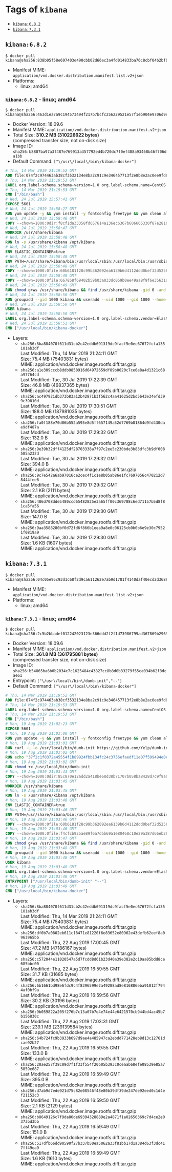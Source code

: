 <!-- THIS FILE IS GENERATED VIA './update-remote.sh' -->

# Tags of `kibana`

-	[`kibana:6.8.2`](#kibana682)
-	[`kibana:7.3.1`](#kibana731)

## `kibana:6.8.2`

```console
$ docker pull kibana@sha256:838b05f58e697403e490cbb02d66ec3a4fd014833ba76c8cbf04b2bfbeba1e7e
```

-	Manifest MIME: `application/vnd.docker.distribution.manifest.list.v2+json`
-	Platforms:
	-	linux; amd64

### `kibana:6.8.2` - linux; amd64

```console
$ docker pull kibana@sha256:463d1ea7a9c194573494f217b7bcfc256229521e57f1eb904e9706d9e5fa064f
```

-	Docker Version: 18.09.6
-	Manifest MIME: `application/vnd.docker.distribution.manifest.v2+json`
-	Total Size: **310.2 MB (310226622 bytes)**  
	(compressed transfer size, not on-disk size)
-	Image ID: `sha256:b8887ba97a3f487e769913a357792ed4b720dc7f0ef488a93468b46f706da1bb`
-	Default Command: `["\/usr\/local\/bin\/kibana-docker"]`

```dockerfile
# Thu, 14 Mar 2019 21:19:52 GMT
ADD file:074f2c974463ab38cf3532134e8ba2c91c9e346457713f2e8b8e2ac0ee9fd83d in / 
# Thu, 14 Mar 2019 21:19:53 GMT
LABEL org.label-schema.schema-version=1.0 org.label-schema.name=CentOS Base Image org.label-schema.vendor=CentOS org.label-schema.license=GPLv2 org.label-schema.build-date=20190305
# Thu, 14 Mar 2019 21:19:53 GMT
CMD ["/bin/bash"]
# Wed, 24 Jul 2019 15:57:41 GMT
EXPOSE 5601
# Wed, 24 Jul 2019 15:58:27 GMT
RUN yum update -y && yum install -y fontconfig freetype && yum clean all
# Wed, 24 Jul 2019 15:58:46 GMT
COPY --chown=1000:0dir:f8cf1da33358fd657614a136ec6367b606665330f87e2810306750ab6d3200cf in /usr/share/kibana 
# Wed, 24 Jul 2019 15:58:47 GMT
WORKDIR /usr/share/kibana
# Wed, 24 Jul 2019 15:58:48 GMT
RUN ln -s /usr/share/kibana /opt/kibana
# Wed, 24 Jul 2019 15:58:48 GMT
ENV ELASTIC_CONTAINER=true
# Wed, 24 Jul 2019 15:58:48 GMT
ENV PATH=/usr/share/kibana/bin:/usr/local/sbin:/usr/local/bin:/usr/sbin:/usr/bin:/sbin:/bin
# Wed, 24 Jul 2019 15:58:48 GMT
COPY --chown=1000:0file:60b6181f28c99b362092ea6139b6d4112ddd0bef32d52563c33b26bdc2b51318 in /usr/share/kibana/config/kibana.yml 
# Wed, 24 Jul 2019 15:58:48 GMT
COPY --chown=1000:0file:667858f69402b59b03a033dc059b0ee49aa8f9f6e35631a0b2b69db02aa496b3 in /usr/local/bin/ 
# Wed, 24 Jul 2019 15:58:49 GMT
RUN chmod g+ws /usr/share/kibana && find /usr/share/kibana -gid 0 -and -not -perm /g+w -exec chmod g+w {} \;
# Wed, 24 Jul 2019 15:58:50 GMT
RUN groupadd --gid 1000 kibana && useradd --uid 1000 --gid 1000 --home-dir /usr/share/kibana --no-create-home kibana
# Wed, 24 Jul 2019 15:58:50 GMT
USER kibana
# Wed, 24 Jul 2019 15:58:50 GMT
LABEL org.label-schema.schema-version=1.0 org.label-schema.vendor=Elastic org.label-schema.name=kibana org.label-schema.version=6.8.2 org.label-schema.url=https://www.elastic.co/products/kibana org.label-schema.vcs-url=https://github.com/elastic/kibana license=Elastic License
# Wed, 24 Jul 2019 15:58:51 GMT
CMD ["/usr/local/bin/kibana-docker"]
```

-	Layers:
	-	`sha256:8ba884070f611d31cb2c42eddb691319dc9facf5e0ec67672fcfa135181ab3df`  
		Last Modified: Thu, 14 Mar 2019 21:24:11 GMT  
		Size: 75.4 MB (75403831 bytes)  
		MIME: application/vnd.docker.image.rootfs.diff.tar.gzip
	-	`sha256:a1e309cccb8ddb9850916d64972659df89b0020c7ce0e8a4d1321c68a97764cd`  
		Last Modified: Tue, 30 Jul 2019 17:22:39 GMT  
		Size: 46.8 MB (46837365 bytes)  
		MIME: application/vnd.docker.image.rootfs.diff.tar.gzip
	-	`sha256:ac497921db373b83a12b42871b3f562c4aa41625d2bd5643e34efd399c39810d`  
		Last Modified: Tue, 30 Jul 2019 17:30:51 GMT  
		Size: 188.0 MB (187981035 bytes)  
		MIME: application/vnd.docker.image.rootfs.diff.tar.gzip
	-	`sha256:fa0f188e70d06b552a595e8d5ff657149a52d7769b81864d9fd430dae9df487a`  
		Last Modified: Tue, 30 Jul 2019 17:29:32 GMT  
		Size: 132.0 B  
		MIME: application/vnd.docker.image.rootfs.diff.tar.gzip
	-	`sha256:9e39b32dff4125df28703338a7f97c2ee5c230bde3b83dfc3b9df008585a232d`  
		Last Modified: Tue, 30 Jul 2019 17:29:32 GMT  
		Size: 394.0 B  
		MIME: application/vnd.docker.image.rootfs.diff.tar.gzip
	-	`sha256:9c7e542a6ab97016ce2cec4f1c1e8b05ab86e1fc7697056c470212d78444fee6`  
		Last Modified: Tue, 30 Jul 2019 17:29:32 GMT  
		Size: 2.1 KB (2111 bytes)  
		MIME: application/vnd.docker.image.rootfs.diff.tar.gzip
	-	`sha256:486d708dde5480ccd65482825e3a65ff00c369788c6ed71157b5d8f81ca5fa56`  
		Last Modified: Tue, 30 Jul 2019 17:29:30 GMT  
		Size: 147.0 B  
		MIME: application/vnd.docker.image.rootfs.diff.tar.gzip
	-	`sha256:9aa3588280bf0d72fd6f866b1eea9a8e0c06125cb0b0b6e9e30c79521f0819a9`  
		Last Modified: Tue, 30 Jul 2019 17:29:30 GMT  
		Size: 1.6 KB (1607 bytes)  
		MIME: application/vnd.docker.image.rootfs.diff.tar.gzip

## `kibana:7.3.1`

```console
$ docker pull kibana@sha256:04c05e95c93d1c68f2d9ca611262e7ab9d1781f4140daf40ecd2d368846f5d0d
```

-	Manifest MIME: `application/vnd.docker.distribution.manifest.list.v2+json`
-	Platforms:
	-	linux; amd64

### `kibana:7.3.1` - linux; amd64

```console
$ docker pull kibana@sha256:2c5b2bbadef012242023123e366ddd2f2f1d73986799ad367869b2969a15a5e7
```

-	Docker Version: 18.09.6
-	Manifest MIME: `application/vnd.docker.distribution.manifest.v2+json`
-	Total Size: **361.8 MB (361795881 bytes)**  
	(compressed transfer size, not on-disk size)
-	Image ID: `sha256:b54865ba6b0b2034c7c1625484c43827cc8b8d0b33279f55ca034b62f8dcae61`
-	Entrypoint: `["\/usr\/local\/bin\/dumb-init","--"]`
-	Default Command: `["\/usr\/local\/bin\/kibana-docker"]`

```dockerfile
# Thu, 14 Mar 2019 21:19:52 GMT
ADD file:074f2c974463ab38cf3532134e8ba2c91c9e346457713f2e8b8e2ac0ee9fd83d in / 
# Thu, 14 Mar 2019 21:19:53 GMT
LABEL org.label-schema.schema-version=1.0 org.label-schema.name=CentOS Base Image org.label-schema.vendor=CentOS org.label-schema.license=GPLv2 org.label-schema.build-date=20190305
# Thu, 14 Mar 2019 21:19:53 GMT
CMD ["/bin/bash"]
# Mon, 19 Aug 2019 21:02:23 GMT
EXPOSE 5601
# Mon, 19 Aug 2019 21:03:00 GMT
RUN yum update -y && yum install -y fontconfig freetype && yum clean all
# Mon, 19 Aug 2019 21:03:01 GMT
RUN curl -L -o /usr/local/bin/dumb-init https://github.com/Yelp/dumb-init/releases/download/v1.2.2/dumb-init_1.2.2_amd64
# Mon, 19 Aug 2019 21:03:02 GMT
RUN echo "37f2c1f0372a45554f1b89924fbb134fc24c3756efaedf11e07f599494e0eff9  /usr/local/bin/dumb-init" | sha256sum -c -
# Mon, 19 Aug 2019 21:03:02 GMT
RUN chmod +x /usr/local/bin/dumb-init
# Mon, 19 Aug 2019 21:03:43 GMT
COPY --chown=1000:0dir:85c870e12add2a418be68d38b71707b058ba8428d7c9f9a03add672b7771cb83 in /usr/share/kibana 
# Mon, 19 Aug 2019 21:03:45 GMT
WORKDIR /usr/share/kibana
# Mon, 19 Aug 2019 21:03:45 GMT
RUN ln -s /usr/share/kibana /opt/kibana
# Mon, 19 Aug 2019 21:03:46 GMT
ENV ELASTIC_CONTAINER=true
# Mon, 19 Aug 2019 21:03:46 GMT
ENV PATH=/usr/share/kibana/bin:/usr/local/sbin:/usr/local/bin:/usr/sbin:/usr/bin:/sbin:/bin
# Mon, 19 Aug 2019 21:03:46 GMT
COPY --chown=1000:0file:60b6181f28c99b362092ea6139b6d4112ddd0bef32d52563c33b26bdc2b51318 in /usr/share/kibana/config/kibana.yml 
# Mon, 19 Aug 2019 21:03:46 GMT
COPY --chown=1000:0file:f4cfcb925ae89f6a7dbb69a1e80468c10e29a387d66eb280cb946960d747dd4c in /usr/local/bin/ 
# Mon, 19 Aug 2019 21:03:47 GMT
RUN chmod g+ws /usr/share/kibana && find /usr/share/kibana -gid 0 -and -not -perm /g+w -exec chmod g+w {} \;
# Mon, 19 Aug 2019 21:03:48 GMT
RUN groupadd --gid 1000 kibana && useradd --uid 1000 --gid 1000 --home-dir /usr/share/kibana --no-create-home kibana
# Mon, 19 Aug 2019 21:03:48 GMT
USER kibana
# Mon, 19 Aug 2019 21:03:48 GMT
LABEL org.label-schema.schema-version=1.0 org.label-schema.vendor=Elastic org.label-schema.name=kibana org.label-schema.version=7.3.1 org.label-schema.url=https://www.elastic.co/products/kibana org.label-schema.vcs-url=https://github.com/elastic/kibana org.label-schema.license=Elastic License license=Elastic License
# Mon, 19 Aug 2019 21:03:48 GMT
ENTRYPOINT ["/usr/local/bin/dumb-init" "--"]
# Mon, 19 Aug 2019 21:03:49 GMT
CMD ["/usr/local/bin/kibana-docker"]
```

-	Layers:
	-	`sha256:8ba884070f611d31cb2c42eddb691319dc9facf5e0ec67672fcfa135181ab3df`  
		Last Modified: Thu, 14 Mar 2019 21:24:11 GMT  
		Size: 75.4 MB (75403831 bytes)  
		MIME: application/vnd.docker.image.rootfs.diff.tar.gzip
	-	`sha256:df0b7a0802eb611c18471e81220f6e83652e80962e43defb62eef8a0963965bb`  
		Last Modified: Thu, 22 Aug 2019 17:00:45 GMT  
		Size: 47.2 MB (47186167 bytes)  
		MIME: application/vnd.docker.image.rootfs.diff.tar.gzip
	-	`sha256:c572044e11020547a5d7fcdd8d61b23d40a39e382e2c10aa05bdd8ce685bbc00`  
		Last Modified: Thu, 22 Aug 2019 16:59:55 GMT  
		Size: 31.7 KB (31685 bytes)  
		MIME: application/vnd.docker.image.rootfs.diff.tar.gzip
	-	`sha256:6b1661bd98e6fdc9c4f8396599e2a49288ad8e816886eba91812f7944af0bf9a`  
		Last Modified: Thu, 22 Aug 2019 16:59:56 GMT  
		Size: 30.2 KB (30196 bytes)  
		MIME: application/vnd.docker.image.rootfs.diff.tar.gzip
	-	`sha256:9b059822a205f276b7c13a07b7e4e74e44e6421570cb944bd4ac45b7b156830c`  
		Last Modified: Thu, 22 Aug 2019 17:03:31 GMT  
		Size: 239.1 MB (239139584 bytes)  
		MIME: application/vnd.docker.image.rootfs.diff.tar.gzip
	-	`sha256:64b724fc9b3933b697d9ae4a485947ca2ebdd771428eb8d13c12761dcae92b27`  
		Last Modified: Thu, 22 Aug 2019 16:59:55 GMT  
		Size: 133.0 B  
		MIME: application/vnd.docker.image.rootfs.diff.tar.gzip
	-	`sha256:20ae257f38c09d7f1f33f554f20b05b393c0ceaab68efe08539e85a75859e687`  
		Last Modified: Thu, 22 Aug 2019 16:59:49 GMT  
		Size: 395.0 B  
		MIME: application/vnd.docker.image.rootfs.diff.tar.gzip
	-	`sha256:d7ab9d7ede921d75c82e08546f48e80b39df39de247de92eed0c1d4ef21152c3`  
		Last Modified: Thu, 22 Aug 2019 16:59:50 GMT  
		Size: 2.1 KB (2129 bytes)  
		MIME: application/vnd.docker.image.rootfs.diff.tar.gzip
	-	`sha256:b8649126c7f9da86de69394328889e2a4871f1a02650369c7d4ce2e0373bd3bb`  
		Last Modified: Thu, 22 Aug 2019 16:59:49 GMT  
		Size: 151.0 B  
		MIME: application/vnd.docker.image.rootfs.diff.tar.gzip
	-	`sha256:517dfb66dd90590f27b337b50ea5062a33f81bb17d1a384d63f3dc417ff49ea9`  
		Last Modified: Thu, 22 Aug 2019 16:59:49 GMT  
		Size: 1.6 KB (1610 bytes)  
		MIME: application/vnd.docker.image.rootfs.diff.tar.gzip
